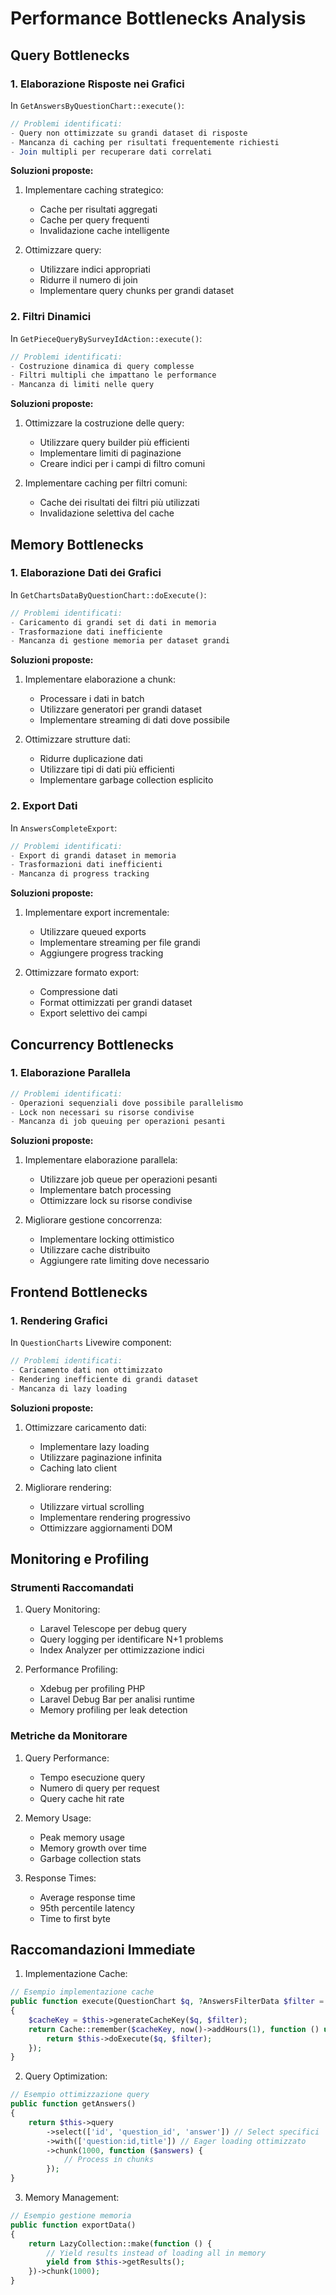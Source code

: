 # Performance Bottlenecks Analysis

## Query Bottlenecks

### 1. Elaborazione Risposte nei Grafici
In `GetAnswersByQuestionChart::execute()`:

```php
// Problemi identificati:
- Query non ottimizzate su grandi dataset di risposte
- Mancanza di caching per risultati frequentemente richiesti
- Join multipli per recuperare dati correlati
```

**Soluzioni proposte:**
1. Implementare caching strategico:
   - Cache per risultati aggregati
   - Cache per query frequenti
   - Invalidazione cache intelligente

2. Ottimizzare query:
   - Utilizzare indici appropriati
   - Ridurre il numero di join
   - Implementare query chunks per grandi dataset

### 2. Filtri Dinamici
In `GetPieceQueryBySurveyIdAction::execute()`:

```php
// Problemi identificati:
- Costruzione dinamica di query complesse
- Filtri multipli che impattano le performance
- Mancanza di limiti nelle query
```

**Soluzioni proposte:**
1. Ottimizzare la costruzione delle query:
   - Utilizzare query builder più efficienti
   - Implementare limiti di paginazione
   - Creare indici per i campi di filtro comuni

2. Implementare caching per filtri comuni:
   - Cache dei risultati dei filtri più utilizzati
   - Invalidazione selettiva del cache

## Memory Bottlenecks

### 1. Elaborazione Dati dei Grafici
In `GetChartsDataByQuestionChart::doExecute()`:

```php
// Problemi identificati:
- Caricamento di grandi set di dati in memoria
- Trasformazione dati inefficiente
- Mancanza di gestione memoria per dataset grandi
```

**Soluzioni proposte:**
1. Implementare elaborazione a chunk:
   - Processare i dati in batch
   - Utilizzare generatori per grandi dataset
   - Implementare streaming di dati dove possibile

2. Ottimizzare strutture dati:
   - Ridurre duplicazione dati
   - Utilizzare tipi di dati più efficienti
   - Implementare garbage collection esplicito

### 2. Export Dati
In `AnswersCompleteExport`:

```php
// Problemi identificati:
- Export di grandi dataset in memoria
- Trasformazioni dati inefficienti
- Mancanza di progress tracking
```

**Soluzioni proposte:**
1. Implementare export incrementale:
   - Utilizzare queued exports
   - Implementare streaming per file grandi
   - Aggiungere progress tracking

2. Ottimizzare formato export:
   - Compressione dati
   - Format ottimizzati per grandi dataset
   - Export selettivo dei campi

## Concurrency Bottlenecks

### 1. Elaborazione Parallela
```php
// Problemi identificati:
- Operazioni sequenziali dove possibile parallelismo
- Lock non necessari su risorse condivise
- Mancanza di job queuing per operazioni pesanti
```

**Soluzioni proposte:**
1. Implementare elaborazione parallela:
   - Utilizzare job queue per operazioni pesanti
   - Implementare batch processing
   - Ottimizzare lock su risorse condivise

2. Migliorare gestione concorrenza:
   - Implementare locking ottimistico
   - Utilizzare cache distribuito
   - Aggiungere rate limiting dove necessario

## Frontend Bottlenecks

### 1. Rendering Grafici
In `QuestionCharts` Livewire component:

```php
// Problemi identificati:
- Caricamento dati non ottimizzato
- Rendering inefficiente di grandi dataset
- Mancanza di lazy loading
```

**Soluzioni proposte:**
1. Ottimizzare caricamento dati:
   - Implementare lazy loading
   - Utilizzare paginazione infinita
   - Caching lato client

2. Migliorare rendering:
   - Utilizzare virtual scrolling
   - Implementare rendering progressivo
   - Ottimizzare aggiornamenti DOM

## Monitoring e Profiling

### Strumenti Raccomandati
1. Query Monitoring:
   - Laravel Telescope per debug query
   - Query logging per identificare N+1 problems
   - Index Analyzer per ottimizzazione indici

2. Performance Profiling:
   - Xdebug per profiling PHP
   - Laravel Debug Bar per analisi runtime
   - Memory profiling per leak detection

### Metriche da Monitorare
1. Query Performance:
   - Tempo esecuzione query
   - Numero di query per request
   - Query cache hit rate

2. Memory Usage:
   - Peak memory usage
   - Memory growth over time
   - Garbage collection stats

3. Response Times:
   - Average response time
   - 95th percentile latency
   - Time to first byte

## Raccomandazioni Immediate

1. Implementazione Cache:
```php
// Esempio implementazione cache
public function execute(QuestionChart $q, ?AnswersFilterData $filter = null): array
{
    $cacheKey = $this->generateCacheKey($q, $filter);
    return Cache::remember($cacheKey, now()->addHours(1), function () use ($q, $filter) {
        return $this->doExecute($q, $filter);
    });
}
```

2. Query Optimization:
```php
// Esempio ottimizzazione query
public function getAnswers()
{
    return $this->query
        ->select(['id', 'question_id', 'answer']) // Select specifici
        ->with(['question:id,title']) // Eager loading ottimizzato
        ->chunk(1000, function ($answers) {
            // Process in chunks
        });
}
```

3. Memory Management:
```php
// Esempio gestione memoria
public function exportData()
{
    return LazyCollection::make(function () {
        // Yield results instead of loading all in memory
        yield from $this->getResults();
    })->chunk(1000);
}
```
